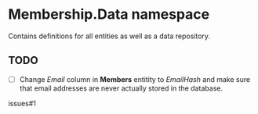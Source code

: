 # Membership.Data namespace
Contains definitions for all entities as well as a data repository.

## TODO
- [ ] Change *Email* column in **Members** entitity to *EmailHash* and make sure that email addresses are never actually stored in the database. 

issues#1
